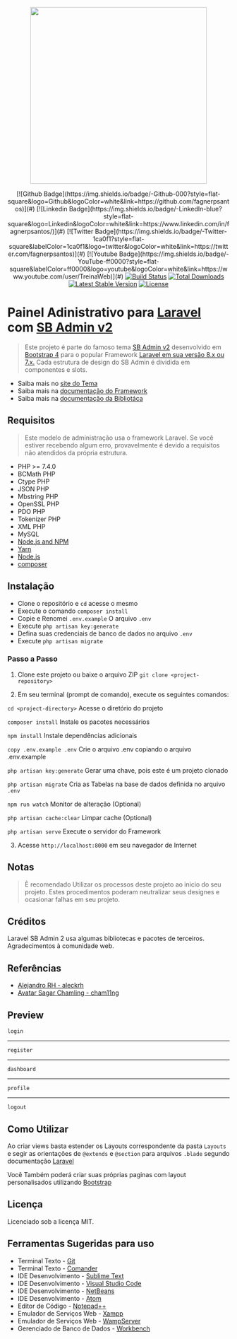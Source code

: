 <p align="center"><a href="https://laravel.com" target="_blank"><img src="https://raw.githubusercontent.com/laravel/art/master/logo-lockup/5%20SVG/2%20CMYK/1%20Full%20Color/laravel-logolockup-cmyk-red.svg" width="400"></a></p>

<p align="center">
[![Github Badge](https://img.shields.io/badge/-Github-000?style=flat-square&logo=Github&logoColor=white&link=https://github.com/fagnerpsantos)](#)
[![Linkedin Badge](https://img.shields.io/badge/-LinkedIn-blue?style=flat-square&logo=Linkedin&logoColor=white&link=https://www.linkedin.com/in/fagnerpsantos/)](#)
[![Twitter Badge](https://img.shields.io/badge/-Twitter-1ca0f1?style=flat-square&labelColor=1ca0f1&logo=twitter&logoColor=white&link=https://twitter.com/fagnerpsantos)](#)
[![Youtube Badge](https://img.shields.io/badge/-YouTube-ff0000?style=flat-square&labelColor=ff0000&logo=youtube&logoColor=white&link=https://www.youtube.com/user/TreinaWeb)](#)
<a href="#"><img src="https://travis-ci.org/laravel/framework.svg" alt="Build Status"></a>
<a href="#"><img src="https://poser.pugx.org/laravel/framework/d/total.svg" alt="Total Downloads"></a>
<a href="#"><img src="https://poser.pugx.org/laravel/framework/v/stable.svg" alt="Latest Stable Version"></a>
<a href="#"><img src="https://poser.pugx.org/laravel/framework/license.svg" alt="License"></a>
</p>

# Painel Adinistrativo para [Laravel](https://laravel.com/docs/) com [SB Admin v2](https://startbootstrap.com/themes/sb-admin-2/)

> Este projeto é parte do famoso tema [SB Admin v2](https://startbootstrap.com/themes/sb-admin-2/) desenvolvido em [Bootstrap 4](https://getbootstrap.com/docs/) para o popular Framework [Laravel em sua versão 8.x ou 7.x.](https://laravel.com/docs/) Cada estrutura de design do SB Admin é dividida em componentes e slots.

- Saiba mais no [site do Tema](https://startbootstrap.com/themes/sb-admin-2/)
- Saiba mais na [documentação do Framework](https://laravel.com/docs/)
- Saiba mais na [documentação da Bibliotáca](https://getbootstrap.com/docs/4.5/getting-started/introduction/)

## Requisitos

> Este modelo de administração usa o framework Laravel. Se você estiver recebendo algum erro, provavelmente é devido a requisitos não atendidos da própria estrutura.

- PHP >= 7.4.0
- BCMath PHP
- Ctype PHP
- JSON PHP
- Mbstring PHP
- OpenSSL PHP
- PDO PHP
- Tokenizer PHP
- XML PHP
- MySQL
- [Node.js and NPM](https://docs.npmjs.com/getting-started/installing-node)
- [Yarn](https://yarnpkg.com/en/docs/install)
- [Node.js](https://nodejs.org/en/download/)
- [composer](https://getcomposer.org/download/)

## Instalação

- Clone o repositório e `cd` acesse o mesmo
- Execute o comando `composer install`
- Copie e Renomei `.env.example` O arquivo `.env`
- Execute `php artisan key:generate`
- Defina suas credenciais de banco de dados no arquivo `.env`
- Execute `php artisan migrate`

### Passo a Passo

1. Clone este projeto ou baixe o arquivo ZIP
`git clone <project-repository>` 

2. Em seu terminal (prompt de comando), execute os seguintes comandos:

`cd <project-directory>` Acesse  o diretório do projeto

`composer install` Instale os pacotes necessários

`npm install` Instale dependências adicionais

`copy .env.example .env` Crie o arquivo .env copiando o arquivo .env.example

`php artisan key:generate` Gerar uma chave, pois este é um projeto clonado

`php artisan migrate` Cria as Tabelas na base de dados definida no arquivo `.env`

`npm run watch` Monitor de alteração (Optional)

`php artisan cache:clear` Limpar cache (Optional)

`php artisan serve` Execute o servidor do Framework

3. Acesse `http://localhost:8000` em seu navegador de Internet

## Notas

> È recomendado Utilizar os processos deste projeto ao inicio do seu projeto. 
> Estes procedimentos poderam neutralizar seus designes e ocasionar falhas em seu projeto.

## Créditos

Laravel SB Admin 2 usa algumas bibliotecas e pacotes de terceiros. Agradecimentos à comunidade web.

## Referências

- [Alejandro RH - aleckrh](https://github.com/aleckrh/laravel-sb-admin-2)
- [Avatar Sagar Chamling - cham11ng](https://github.com/cham11ng/sbadmin-laravel)

## Preview

`login`

<!---
<img src="https://imgur.com/YjGp6Sbl.png">
-->

***

`register`

<!---
<img src="https://imgur.com/Wj09cu4l.png">
-->

***

`dashboard`

<!---
<img src="https://imgur.com/CrmOfT5l.png">
-->

***

`profile`

<!---
<img src="https://imgur.com/5t4eS1rl.png">
-->

***

`logout`

<!---
<img src="https://imgur.com/d9JclOYl.png">
-->

## Como Utilizar

Ao criar views basta estender os Layouts correspondente da pasta `Layouts` e segir as orientações de `@extends` e `@section` para arquivos `.blade` segundo documentação [Laravel](https://laravel.com/docs/)

Você Também poderá criar suas próprias paginas com layout personalisados utilizando [Bootstrap](https://getbootstrap.com/docs/) 

## Licença

Licenciado sob a licença MIT.

## Ferramentas Sugeridas para uso

- Terminal Texto - [Git](https://gitforwindows.org/)
- Terminal Texto - [Comander](https://cmder.net/)
- IDE Desenvolvimento - [Sublime Text](https://www.sublimetext.com/)
- IDE Desenvolvimento - [Visual Studio Code](https://code.visualstudio.com/)
- IDE Desenvolvimento - [NetBeans](https://netbeans.org/)
- IDE Desenvolvimento - [Atom](https://atom.io/)
- Editor de Código - [Notepad++](https://notepad-plus-plus.org/)
- Emulador de Serviços Web - [Xampp](https://www.apachefriends.org/pt_br/index.html)
- Emulador de Serviços Web - [WampServer](https://www.wampserver.com/en/)
- Gerenciado de Banco de Dados - [Workbench](https://www.mysql.com/products/workbench/)
